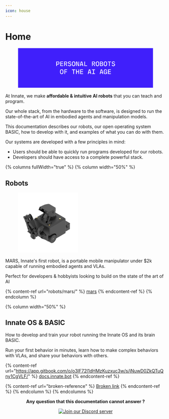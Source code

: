 ```yaml
---
icon: house
---
```


# Home

<div data-full-width="true"><figure><img src=".gitbook/assets/Group 1321323070.png" alt=""><figcaption></figcaption></figure></div>



At Innate, we make **affordable & intuitive AI robots** that you can teach and program.

Our whole stack, from the hardware to the software, is designed to run the state-of-the-art of AI in embodied agents and manipulation models.



This documentation describes our robots, our open operating system BASIC, how to develop with it, and examples of what you can do with them.



Our systems are developed with a few principles in mind:

* Users should be able to quickly run programs developed for our robots.
* Developers should have access to a complete powerful stack.





{% columns fullWidth="true" %}
{% column width="50%" %}
## Robots

<figure><img src=".gitbook/assets/isometric_crop.png" alt="" width="188"><figcaption></figcaption></figure>

MARS, Innate's first robot, is a portable mobile manipulator under $2k capable of running embodied agents and VLAs.

Perfect for developers & hobbyists looking to build on the state of the art of AI

{% content-ref url="robots/mars/" %}
[mars](robots/mars/)
{% endcontent-ref %}
{% endcolumn %}

{% column width="50%" %}
## Innate OS & BASIC

How to develop and train your robot running the Innate OS and its brain BASIC.

Run your first behavior in minutes, learn how to make complex behaviors with VLAs, and share your behaviors with others.

{% content-ref url="https://app.gitbook.com/o/o3IF72l1dHMzKuzxuc3w/s/jNuwD0ZkQTuQny1CgVLF/" %}
[docs.innate.bot](https://app.gitbook.com/o/o3IF72l1dHMzKuzxuc3w/s/jNuwD0ZkQTuQny1CgVLF/)
{% endcontent-ref %}

{% content-ref url="broken-reference" %}
[Broken link](broken-reference)
{% endcontent-ref %}
{% endcolumn %}
{% endcolumns %}



<p align="center"><strong>Any question that this documentation cannot answer ?</strong></p>

<p align="center"><a href="https://discord.com/invite/KtkyT97kc7"><img src="https://i0.wp.com/nikke.gg/wp-content/uploads/join-us-discord.png?fit=728%2C200&#x26;ssl=1" alt="Join our Discord server"></a></p>


